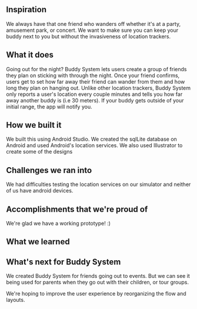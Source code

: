 ## Inspiration
We always have that one friend who wanders off whether it's at a party, amusement park, or concert. We want to make sure you can keep your buddy next to you but without the invasiveness of location trackers.

## What it does
Going out for the night? Buddy System lets users create a group of friends they plan on sticking with through the night. Once your friend confirms, users get to set how far away their friend can wander from them and how long they plan on hanging out. Unlike other location trackers, Buddy System only reports a user's location every couple minutes and tells you how far away another buddy is (i.e 30 meters). If your buddy gets outside of your initial range, the app will notify you. 

## How we built it
We built this using Android Studio. We created the sqlLite database on Android and used Android's location services. We also used Illustrator to create some of the designs

## Challenges we ran into
We had difficulties testing the location services on our simulator and neither of us have android devices.

## Accomplishments that we're proud of
We're glad we have a working prototype! :)

## What we learned

## What's next for Buddy System
We created Buddy System for friends going out to events. But we can see it being used for parents when they go out with their children, or tour groups.

We're hoping to improve the user experience by reorganizing the flow and layouts. 
